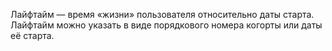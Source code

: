 Лайфтайм — время «жизни» пользователя относительно даты старта. Лайфтайм можно указать в виде порядкового номера когорты или даты её старта.